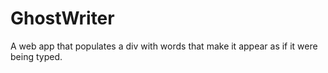 # GhostWriter
A web app that populates a div with words that make it appear as if it were being typed.
